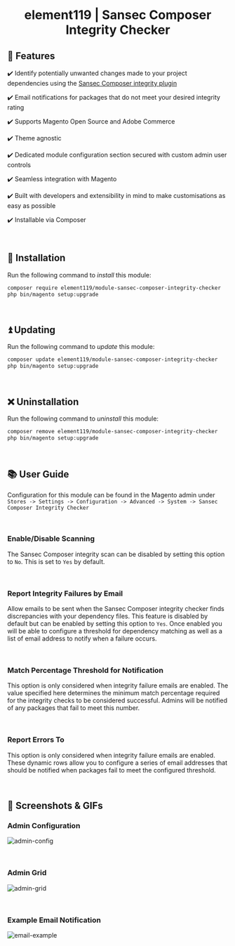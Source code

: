 <h1 align="center">element119 | Sansec Composer Integrity Checker</h1>

## 📝 Features
✔️ Identify potentially unwanted changes made to your project dependencies using the [Sansec Composer integrity plugin](https://github.com/sansecio/composer-integrity-plugin)

✔️ Email notifications for packages that do not meet your desired integrity rating

✔️ Supports Magento Open Source and Adobe Commerce

✔️ Theme agnostic

✔️ Dedicated module configuration section secured with custom admin user controls

✔️ Seamless integration with Magento

✔️ Built with developers and extensibility in mind to make customisations as easy as possible

✔️ Installable via Composer

<br/>

## 🔌 Installation
Run the following command to *install* this module:
```bash
composer require element119/module-sansec-composer-integrity-checker
php bin/magento setup:upgrade
```

<br/>

## ⏫ Updating
Run the following command to *update* this module:
```bash
composer update element119/module-sansec-composer-integrity-checker
php bin/magento setup:upgrade
```

<br/>

## ❌ Uninstallation
Run the following command to *uninstall* this module:
```bash
composer remove element119/module-sansec-composer-integrity-checker
php bin/magento setup:upgrade
```

<br/>

## 📚 User Guide
Configuration for this module can be found in the Magento admin under `Stores -> Settings -> Configuration -> Advanced
-> System -> Sansec Composer Integrity Checker`

<br>

### Enable/Disable Scanning
The Sansec Composer integrity scan can be disabled by setting this option to `No`. This is set to `Yes` by default.

<br>

### Report Integrity Failures by Email
Allow emails to be sent when the Sansec Composer integrity checker finds discrepancies with your dependency files.
This feature is disabled by default but can be enabled by setting this option to `Yes`. Once enabled you will be able
to configure a threshold for dependency matching as well as a list of email address to notify when a failure occurs.

<br>

### Match Percentage Threshold for Notification
This option is only considered when integrity failure emails are enabled. The value specified here determines the
minimum match percentage required for the integrity checks to be considered successful. Admins will be notified of any
packages that fail to meet this number. 

<br>

### Report Errors To
This option is only considered when integrity failure emails are enabled. These dynamic rows allow you to configure a
series of email addresses that should be notified when packages fail to meet the configured threshold.

<br>

## 📸 Screenshots & GIFs
### Admin Configuration
![admin-config](https://user-images.githubusercontent.com/40261741/234102715-ed9e584e-da61-4a0f-9ae3-9f72bdde5524.png)

<br>

### Admin Grid
![admin-grid](https://user-images.githubusercontent.com/40261741/234107087-0d617614-1583-4e7c-946d-167af2acee64.png)

<br>

### Example Email Notification
![email-example](https://user-images.githubusercontent.com/40261741/234102797-8937df5a-7312-4750-a9ca-09c2ad7379bd.png)
